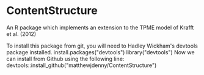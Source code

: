 # ContentStructure
An R package which implements an extension to the TPME model of Krafft et al. (2012)

To install this package from git, you will need to Hadley Wickham's devtools package installed.
  install.packages("devtools")
  library("devtools")
Now we can install from Github using the following line:
  devtools::install_github("matthewjdenny/ContentStructure")
